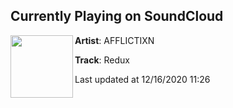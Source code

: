 ## Currently Playing on SoundCloud

[<img align="left" width="100" src="https://i1.sndcdn.com/artworks-ZsmHvADKpdOOLrOR-KLPubg-t50x50.jpg">](https://soundcloud.com/afflictionsound/redux)

**Artist**: AFFLICTIXN 

**Track**: Redux

Last updated at 12/16/2020 11:26

